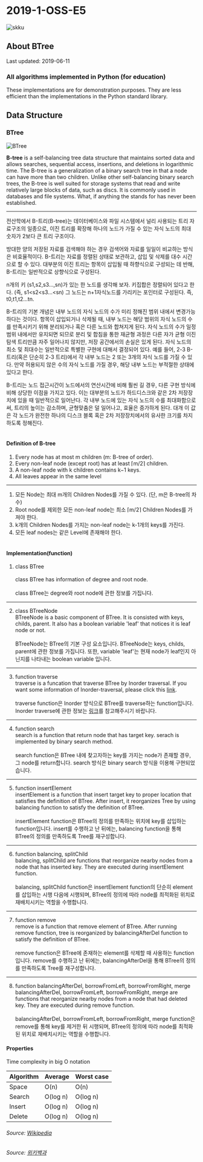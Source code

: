 # 2019-1-OSS-E5
![skku](https://ecostat.skku.edu/_res/board_new/img/board/article_no_img.png)
## About BTree
Last updated: 2019-06-11

### All algorithms implemented in Python (for education)

These implementations are for demonstration purposes. They are less efficient than the implementations in the Python standard library.

## Data Structure


### BTree
![BTree](https://www.techglads.com/wp-content/uploads/2015/06/B-tree-in-C-Example-and-Implementation.gif)

**B-tree** is a self-balancing tree data structure that maintains sorted data and allows searches, sequential access, insertions, and deletions in logarithmic time. The B-tree is a generalization of a binary search tree in that a node can have more than two children. Unlike other self-balancing binary search trees, the B-tree is well suited for storage systems that read and write relatively large blocks of data, such as discs. It is commonly used in databases and file systems.
What, if anything the  stands for has never been established.

---
전산학에서 B-트리(B-tree)는 데이터베이스와 파일 시스템에서 널리 사용되는 트리 자료구조의 일종으로, 이진 트리를 확장해 하나의 노드가 가질 수 있는 자식 노드의 최대 숫자가 2보다 큰 트리 구조이다.

방대한 양의 저장된 자료를 검색해야 하는 경우 검색어와 자료를 일일이 비교하는 방식은 비효율적이다. B-트리는 자료를 정렬된 상태로 보관하고, 삽입 및 삭제를 대수 시간으로 할 수 있다. 대부분의 이진 트리는 항목이 삽입될 때 하향식으로 구성되는 데 반해, B-트리는 일반적으로 상향식으로 구성된다.

n개의 키 (s1,s2,s3...,sn)가 있는 한 노드를 생각해 보자. 키집합은 정렬되어 있다고 한다. (즉, s1<s2<s3...<sn) 그 노드는 n+1자식노드를 가리키는 포인터로 구성된다. 즉, t0,t1,t2...tn.

B-트리의 기본 개념은 내부 노드의 자식 노드의 수가 미리 정해진 범위 내에서 변경가능하다는 것이다. 항목이 삽입되거나 삭제될 때, 내부 노드는 해당 범위의 자식 노드의 수를 만족시키기 위해 분리되거나 혹은 다른 노드와 합쳐지게 된다. 자식 노드의 수가 일정 범위 내에서만 유지되면 되므로 분리 및 합침을 통한 재균형 과정은 다른 자가 균형 이진 탐색 트리만큼 자주 일어나지 않지만, 저장 공간에서의 손실은 있게 된다. 자식 노드의 최소 및 최대수는 일반적으로 특별한 구현에 대해서 결정되어 있다. 예를 들어, 2-3 B-트리(혹은 단순히 2-3 트리)에서 각 내부 노드는 2 또는 3개의 자식 노드를 가질 수 있다. 만약 허용되지 않은 수의 자식 노드를 가질 경우, 해당 내부 노드는 부적절한 상태에 있다고 한다.

B-트리는 노드 접근시간이 노드에서의 연산시간에 비해 훨씬 길 경우, 다른 구현 방식에 비해 상당한 이점을 가지고 있다. 이는 대부분의 노드가 하드디스크와 같은 2차 저장장치에 있을 때 일반적으로 일어난다. 각 내부 노드에 있는 자식 노드의 수를 최대화함으로써, 트리의 높이는 감소하며, 균형맞춤은 덜 일어나고, 효율은 증가하게 된다. 대개 이 값은 각 노드가 완전한 하나의 디스크 블록 혹은 2차 저장장치에서의 유사한 크기를 차지하도록 정해진다.<br><br>

#### Definition of B-tree ####
1. Every node has at most m children (m: B-tree of order).
2. Every non-leaf node (except root) has at least ⌈m/2⌉ children.
3. A non-leaf node with k children contains k−1 keys.
4. All leaves appear in the same level
---
1. 모든 Node는 최대 m개의 Children Nodes를 가질 수 있다. (단, m은 B-tree의 차수)
2. Root node를 제외한 모든 non-leaf node는 최소 ⌈m/2⌉ Children Nodes를 가져야 한다.
3. k개의 Children Nodes를 가지는 non-leaf node는 k-1개의 keys를 가진다.
4. 모든 leaf nodes는 같은 Level에 존재해야 한다.<br><br>
#### Implementation(function) ####
1. class BTree<br><br>
class BTree has information of degree and root node.<br><br>
class BTree는 degree와 root node에 관한 정보를 가집니다.

---
2. class BTreeNode<br>
BTreeNode is a basic component of BTree. It is consisted with keys, childs, parent. It also has a boolean variable 'leaf' that notices it is leaf node or not.<br><br>
BTreeNode는 BTree의 기본 구성 요소입니다. BTreeNode는 keys, childs, parent에 관한 정보를 가집니다. 또한, variable 'leaf'는 현재 node가 leaf인지 아닌지를 나타내는 boolean variable 입니다.

---
3. function traverse<br>
traverse is a funcation that traverse BTree by Inorder traversal. If you want some information of Inorder-traversal, please click this [link](https://en.wikipedia.org/wiki/Tree_traversal).<br><br>
traverse function은 Inorder 방식으로 BTree를 traverse하는 function입니다. Inorder traverse에 관한 정보는 [링크](https://ko.wikipedia.org/wiki/%ED%8A%B8%EB%A6%AC_%EC%88%9C%ED%9A%8C)를 참고해주시기 바랍니다.

---
4. function search<br>
search is a function that return node that has target key. serach is implemented by binary search method.<br><br>
search function은 BTree 내에 찾고자하는 key를 가지는 node가 존재할 경우, 그 node를 return합니다. search 방식은 binary search 방식을 이용해 구현되었습니다.

---
5. function insertElement<br>
insertElement is a function that insert target key to proper location that satisfies the definition of BTree. After insert, it reorganizes Tree by using balancing function to satisfy the definition of BTree.<br><Br>
insertElement function은 BTree의 정의를 만족하는 위치에 key를 삽입하는 function입니다. insert를 수행하고 난 뒤에는, balancing function을 통해 BTree의 정의를 만족하도록 Tree를 재구성합니다.

--- 
6. function balancing, splitChild<br>
balancing, splitChild are functions that reorganize nearby nodes from a node that has inserted key. They are executed during insertElement function.<br><br>
balancing, splitChild function은 insertElement function의 단순히 element를 삽입하는 시행 다음에 시행되며, BTree의 정의에 따라 node를 최적화된 위치로 재배치시키는 역할을 수행합니다.

---
7. function remove<br>
remove is a function that remove element of BTree. After running remove function, tree is reorganized by balancingAfterDel function to satisfy the definition of BTree.<br><br>
remove function은 BTree에 존재하는 element를 삭제할 때 사용하는 function입니다. remove를 수행하고 난 뒤에는, balancingAfterDel을 통해 BTree의 정의를 만족하도록 Tree를 재구성합니다.

---
8. function balancingAfterDel, borrowFromLeft, borrowFromRight, merge<br>
balancingAfterDel, borrowFromLeft, borrowFromRight, merge are functions that reorganize nearby nodes from a node that had deleted key. They are executed during remove function.<br><br>
balancingAfterDel, borrowFromLeft, borrowFromRight, merge function은 remove를 통해 key를 제거한 뒤 시행되며, BTree의 정의에 따라 node를 최적화된 위치로 재배치시키는 역할을 수행합니다.

#### Properties ####
Time complexity in big O notation <br>

Algorithm | Average | Worst case
|---|---|---|
| Space | O(n) | O(n) |
| Search | O(log n) | O(log n) |
| Insert | O(log n) | O(log n) |
| Delete | O(log n) | O(log n) |

###### Source: [Wikipedia](https://en.wikipedia.org/wiki/B-tree)
###### Source: [위키백과](https://ko.wikipedia.org/wiki/B_%ED%8A%B8%EB%A6%AC)
